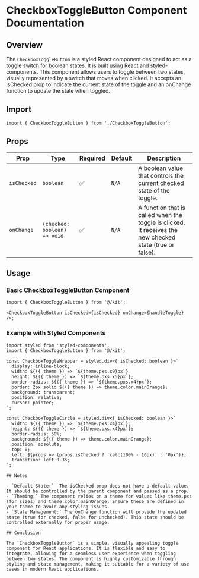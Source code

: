 # CheckboxToggleButton Component Documentation

## Overview

The `CheckboxToggleButton` is a styled React component designed to act as a toggle switch for boolean states. It is built using React and styled-components. This component allows users to toggle between two states, visually represented by a switch that moves when clicked. It accepts an isChecked prop to indicate the current state of the toggle and an onChange function to update the state when toggled.

## Import

```tsx
import { CheckboxToggleButton } from './CheckboxToggleButton';
```

## Props

| Prop        | Type                         | Required | Default | Description                                                                                              |
| ----------- | ---------------------------- | -------- | ------- | -------------------------------------------------------------------------------------------------------- |
| `isChecked` | `boolean`                    | ✅       | `N/A`   | A boolean value that controls the current checked state of the toggle.                                   |
| `onChange`  | `(checked: boolean) => void` | ✅       | `N/A`   | A function that is called when the toggle is clicked. It receives the new checked state (true or false). |

## Usage

### Basic CheckboxToggleButton Component

```tsx
import { CheckboxToggleButton } from '@/kit';

<CheckboxToggleButton isChecked={isChecked} onChange={handleToggle} />;
```

### Example with Styled Components

```tsx
import styled from 'styled-components';
import { CheckboxToggleButton } from '@/kit';

const CheckboxToggleWrapper = styled.div<{ isChecked: boolean }>`
  display: inline-block;
  width: ${({ theme }) => `${theme.pxs.x9}px`}
  height: ${({ theme }) => `${theme.pxs.x5}px`};
  border-radius: ${({ theme }) => `${theme.pxs.x4}px`};
  border: 2px solid ${({ theme }) => theme.color.mainOrange};
  background: transparent;
  position: relative;
  cursor: pointer;
`;

const CheckboxToggleCircle = styled.div<{ isChecked: boolean }>`
  width: ${({ theme }) => `${theme.pxs.x4}px`};
  height: ${({ theme }) => `${theme.pxs.x4}px`};
  border-radius: 50%;
  background: ${({ theme }) => theme.color.mainOrange};
  position: absolute;
  top: 0;
  left: ${props => (props.isChecked ? 'calc(100% - 16px)' : '0px')};
  transition: left 0.3s;
`;

## Notes

- `Default State:`  The isChecked prop does not have a default value. It should be controlled by the parent component and passed as a prop.
- `Theming:` The component relies on a theme for values like theme.pxs (for sizes) and theme.color.mainOrange. Ensure these are defined in your theme to avoid any styling issues.
- `State Management:` The onChange function will provide the updated state (true for checked, false for unchecked). This state should be controlled externally for proper usage.

## Conclusion

The `CheckboxToggleButton` is a simple, visually appealing toggle component for React applications. It is flexible and easy to integrate, allowing for a seamless user experience when toggling between two states. The component is highly customizable through styling and state management, making it suitable for a variety of use cases in modern React applications.
```
